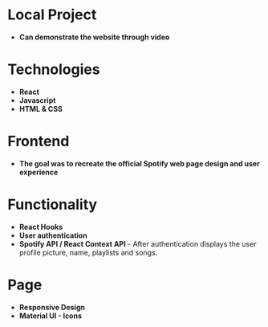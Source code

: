 # Local Project
- **Can demonstrate the website through video**

# Technologies
- **React**
- **Javascript**
- **HTML & CSS**

# Frontend
- **The goal was to recreate the official Spotify web page design and user experience**

# Functionality
- **React Hooks**
- **User authentication**
- **Spotify API / React Context API** - After authentication displays the user profile picture, name, playlists and songs.

# Page
- **Responsive Design**
- **Material UI - Icons**

